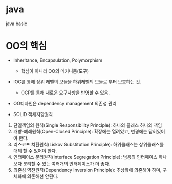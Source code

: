# java
java basic
# OO의 핵심
- Inheritance, Encapsulation, Polymorphism
  - 핵심이 아니라 OO의 메커니즘(도구)
- IOC를 통해 상위 레벨의 모듈을 하위레벨의 모듈로 부터 보호하는 것.
  - OCP를 통해 새로운 요구사항을 반영할 수 있음.
- OO디자인은 dependency management 의존성 관리

- SOLID 객체지향원칙
 1. 단일책임의 원칙(Single Responsibility Principle): 하나의 클래스 하나의 책임
 2. 개방-폐쇄원칙(Open-Closed Principle): 확장에는 열려있고, 변경에는 닫혀있어야 한다.
 3. 리스코프 치환원칙(Liskov Substitution Principle): 하위클래스는 상위클래스를 대체 할 수 있어야 한다.
 4. 인터페이스 분리원칙(Interface Segregation Principle): 범용의 인터페이스 하나보다 분리할 수 있는 여러개의 인터페이스가 더 좋다.
 5. 의존성 역전원칙(Dependency Inversion Principle): 추상화에 의존해야 하며, 구체화에 의존해선 안된다. 

